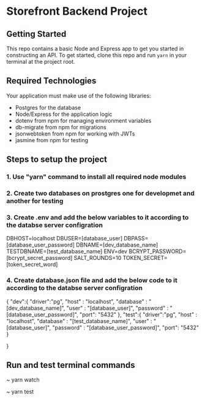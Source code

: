 # Storefront Backend Project

## Getting Started

This repo contains a basic Node and Express app to get you started in constructing an API. To get started, clone this repo and run `yarn` in your terminal at the project root.

## Required Technologies

Your application must make use of the following libraries:

- Postgres for the database
- Node/Express for the application logic
- dotenv from npm for managing environment variables
- db-migrate from npm for migrations
- jsonwebtoken from npm for working with JWTs
- jasmine from npm for testing

## Steps to setup the project

### 1. Use "yarn" command to install all required node modules

### 2. Create two databases on prostgres one for developmet and another for testing

### 3. Create .env and add the below variables to it according to the databse server configration

DBHOST=localhost
DBUSER=[database_user]
DBPASS=[database_user_password]
DBNAME=[dev_database_name]
TESTDBNAME=[test_database_name]
ENV=dev
BCRYPT_PASSWORD=[bcrypt_secret_password]
SALT_ROUNDS=10
TOKEN_SECRET=[token_secret_word]

### 4. Create database.json file and add the below code to it according to the databse server configration

{
"dev":{
"driver":"pg",
"host" : "localhost",
"database" : "[dev_database_name]",
"user" : "[database_user]",
"password" : "[database_user_password]",
"port": "5432"
},
"test":{
"driver":"pg",
"host" : "localhost",
"database" : "[test_database_name]",
"user" : "[database_user]",
"password" : "[database_user_password]",
"port": "5432"
}

}

## Run and test terminal commands

~ yarn watch

~ yarn test
